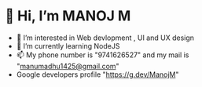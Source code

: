 # 👋 Hi, I’m MANOJ M
 - 👀 I’m interested in Web devlopment , UI and UX design 
 - 🌱 I’m currently learning NodeJS
 - 📫 My phone number is "9741626527" and my mail is "manumadhu1425@gmail.com" 
 - Google developers profile "https://g.dev/ManojM"

